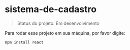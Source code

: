 <h1>sistema-de-cadastro</h1>

>Status do projeto: Em desenvolvimento

Para rodar esse projeto em sua máquina, por favor digite:

```
npm install react
```
